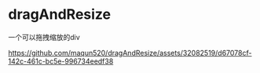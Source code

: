 # dragAndResize
一个可以拖拽缩放的div


https://github.com/maqun520/dragAndResize/assets/32082519/d67078cf-142c-461c-bc5e-996734eedf38

